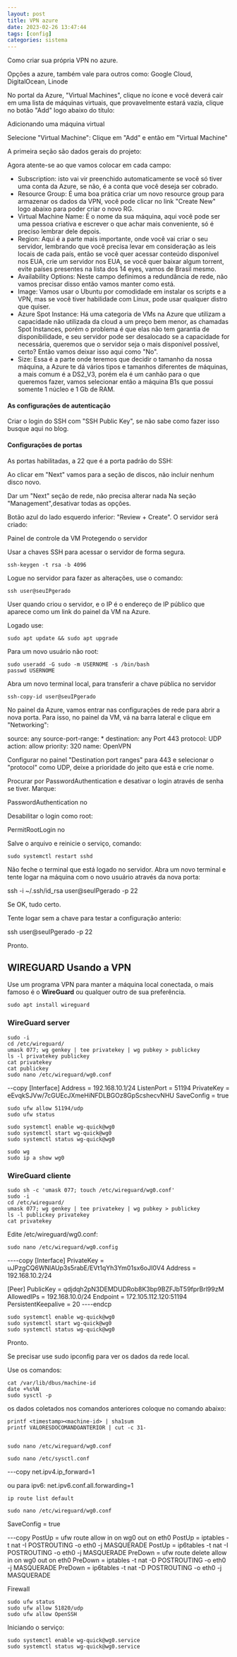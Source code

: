 ```yaml
---
layout: post
title: VPN azure
date: 2023-02-26 13:47:44 
tags: [config]
categories: sistema
---  
```



Como criar sua própria VPN no azure.

Opções a azure, também vale para outros como: Google Cloud, DigitalOcean, Linode

No portal da Azure, "Virtual Machines", clique no ícone e você deverá cair em uma lista de máquinas virtuais, que provavelmente estará vazia, clique no botão "Add" logo abaixo do título:

Adicionando uma máquina virtual

Selecione "Virtual Machine":
Clique em "Add" e então em "Virtual Machine"


A primeira seção são dados gerais do projeto:

Agora atente-se ao que vamos colocar em cada campo:

* Subscription: isto vai vir preenchido automaticamente se você só tiver uma conta da Azure, se não, é a conta que você deseja ser cobrado.
* Resource Group: É uma boa prática criar um novo resource group para armazenar os dados da VPN, você pode clicar no link "Create New" logo abaixo para poder criar o novo RG.
* Virtual Machine Name: É o nome da sua máquina, aqui você pode ser uma pessoa criativa e escrever o que achar mais conveniente, só é preciso lembrar dele depois.
* Region: Aqui é a parte mais importante, onde você vai criar o seu servidor, lembrando que você precisa levar em consideração as leis locais de cada país, então se você quer acessar conteúdo disponível nos EUA, crie um servidor nos EUA, se você quer baixar algum torrent, evite países presentes na lista dos 14 eyes, vamos de Brasil mesmo.
* Availability Options: Neste campo definimos a redundância de rede, não vamos precisar disso então vamos manter como está.
* Image: Vamos usar o Ubuntu por comodidade em instalar os scripts e a VPN, mas se você tiver habilidade com Linux, pode usar qualquer distro que quiser.
* Azure Spot Instance: Há uma categoria de VMs na Azure que utilizam a capacidade não utilizada da cloud a um preço bem menor, as chamadas Spot Instances, porém o problema é que elas não tem garantia de disponibilidade, e seu servidor pode ser desalocado se a capacidade for necessária, queremos que o servidor seja o mais disponível possível, certo? Então vamos deixar isso aqui como "No".
* Size: Essa é a parte onde teremos que decidir o tamanho da nossa máquina, a Azure te dá vários tipos e tamanhos diferentes de máquinas, a mais comum é a DS2_V3, porém ela é um canhão para o que queremos fazer, vamos selecionar então a máquina B1s que possui somente 1 núcleo e 1 Gb de RAM.

#### As configurações de autenticação

Criar o login do SSH com "SSH Public Key", se não sabe como fazer isso busque aqui no blog.

#### Configurações de portas
 
As portas habilitadas, a 22 que é a porta padrão do SSH:

Ao clicar em "Next" vamos para a seção de discos, não incluir nenhum disco novo.

Dar um "Next" seção de rede, não precisa alterar nada
Na seção "Management",desativar todas as opções.

Botão azul do lado esquerdo inferior: "Review + Create". O servidor será criado:

Painel de controle da VM
Protegendo o servidor

Usar a chaves SSH para acessar o servidor de forma segura.

	ssh-keygen -t rsa -b 4096

Logue no servidor para fazer as alterações, use o comando:

	ssh user@seuIPgerado


User quando criou o servidor, e o IP é o endereço de IP público que aparece como um link do painel da VM na Azure.

Logado use:

	sudo apt update && sudo apt upgrade

Para um novo usuário não root:

	sudo useradd -G sudo -m USERNOME -s /bin/bash
	passwd USERNOME


Abra um novo terminal local, para transferir a chave pública no servidor 

	ssh-copy-id user@seuIPgerado

No painel da Azure, vamos entrar nas configurações de rede para abrir a nova porta. Para isso, no painel da VM, vá na barra lateral e clique em "Networking":

source: any source-port-range: * destination: any Port 443 protocol: UDP action: allow priority: 320 name: OpenVPN

Configurar no painel "Destination port ranges" para 443 e selecionar o "protocol" como UDP, deixe a prioridade do jeito que está e crie nome. 

Procurar por PasswordAuthentication e desativar o login através de senha se tiver. Marque:

PasswordAuthentication no

Desabilitar o login como root:

PermitRootLogin no

Salve o arquivo e reinicie o serviço, comando:

	sudo systemctl restart sshd

Não feche o terminal que está logado no servidor. Abra um novo terminal e tente logar na máquina com o novo usuário através da nova porta:

ssh -i ~/.ssh/id_rsa user@seuIPgerado -p 22

Se OK, tudo certo.

Tente logar sem a chave para testar a configuração anterio:

ssh user@seuIPgerado -p 22

Pronto.

## WIREGUARD Usando a VPN

Use um programa VPN para manter a máquina local conectada, o mais famoso é o **WireGuard** ou qualquer outro de sua preferência.

	sudo apt install wireguard

### WireGuard server
 	
	sudo -i
	cd /etc/wireguard/
	umask 077; wg genkey | tee privatekey | wg pubkey > publickey
	ls -l privatekey publickey
	cat privatekey
	cat publickey
	sudo nano /etc/wireguard/wg0.conf

--copy
[Interface]
Address = 192.168.10.1/24
ListenPort = 51194
PrivateKey = eEvqkSJVw/7cGUEcJXmeHiNFDLBGOz8GpScshecvNHU
SaveConfig = true

	sudo ufw allow 51194/udp	
	sudo ufw status
	
	sudo systemctl enable wg-quick@wg0
	sudo systemctl start wg-quick@wg0
	sudo systemctl status wg-quick@wg0
	
	sudo wg
	sudo ip a show wg0

### WireGuard cliente


	sudo sh -c 'umask 077; touch /etc/wireguard/wg0.conf'
	sudo -i
	cd /etc/wireguard/
	umask 077; wg genkey | tee privatekey | wg pubkey > publickey
	ls -l publickey privatekey
	cat privatekey

Edite /etc/wireguard/wg0.conf:

	sudo nano /etc/wireguard/wg0.config

----copy
[Interface]
PrivateKey = uJPzgCQ6WNlAUp3s5rabE/EVt1qYh3Ym01sx6oJI0V4
Address = 192.168.10.2/24
 
[Peer]
PublicKey = qdjdqh2pN3DEMDUDRob8K3bp9BZFJbT59fprBrl99zM
AllowedIPs = 192.168.10.0/24
Endpoint = 172.105.112.120:51194
PersistentKeepalive = 20
----endcp


	sudo systemctl enable wg-quick@wg0
	sudo systemctl start wg-quick@wg0
	sudo systemctl status wg-quick@wg0


Pronto.

Se precisar use sudo ipconfig para ver os dados da rede local.

Use os comandos:

	cat /var/lib/dbus/machine-id
	date +%s%N
	sudo sysctl -p
		
os dados coletados nos comandos anteriores coloque no comando abaixo:
	
	printf <timestamp><machine-id> | sha1sum
	printf VALORESDOCOMANDOANTERIOR | cut -c 31-
	

	sudo nano /etc/wireguard/wg0.conf		
	
	sudo nano /etc/sysctl.conf
---copy
net.ipv4.ip_forward=1

ou para ipv6:
net.ipv6.conf.all.forwarding=1

	ip route list default

	sudo nano /etc/wireguard/wg0.conf

SaveConfig = true

---copy
PostUp = ufw route allow in on wg0 out on eth0
PostUp = iptables -t nat -I POSTROUTING -o eth0 -j MASQUERADE
PostUp = ip6tables -t nat -I POSTROUTING -o eth0 -j MASQUERADE
PreDown = ufw route delete allow in on wg0 out on eth0
PreDown = iptables -t nat -D POSTROUTING -o eth0 -j MASQUERADE
PreDown = ip6tables -t nat -D POSTROUTING -o eth0 -j MASQUERADE	

Firewall

	sudo ufw status
	sudo ufw allow 51820/udp
	sudo ufw allow OpenSSH
	
	
Iniciando o serviço:

	sudo systemctl enable wg-quick@wg0.service
	sudo systemctl status wg-quick@wg0.service	

